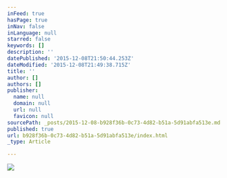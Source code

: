 ```yaml
---
inFeed: true
hasPage: true
inNav: false
inLanguage: null
starred: false
keywords: []
description: ''
datePublished: '2015-12-08T21:50:44.253Z'
dateModified: '2015-12-08T21:49:38.715Z'
title: ''
author: []
authors: []
publisher:
  name: null
  domain: null
  url: null
  favicon: null
sourcePath: _posts/2015-12-08-b928f36b-0c73-4d82-b51a-5d91abfa513e.md
published: true
url: b928f36b-0c73-4d82-b51a-5d91abfa513e/index.html
_type: Article

---
```

![](https://the-grid-user-content.s3-us-west-2.amazonaws.com/ba16bc0a-aafb-4aed-bd21-d580c557788f.jpg)